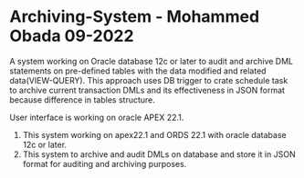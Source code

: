 # Archiving-System - Mohammed Obada 09-2022
A system working on Oracle database 12c or later to audit and archive DML statements on pre-defined tables with the data modified and related data(VIEW-QUERY).
This approach uses DB trigger to crate schedule task to archive current transaction DMLs and its effectiveness in JSON format because difference in tables structure.

User interface is working on oracle APEX 22.1.

1. This system working on apex22.1 and ORDS 22.1 with oracle database 12c or later.
2. This system to archive and audit DMLs on database and store it in JSON format for auditing and archiving purposes.

